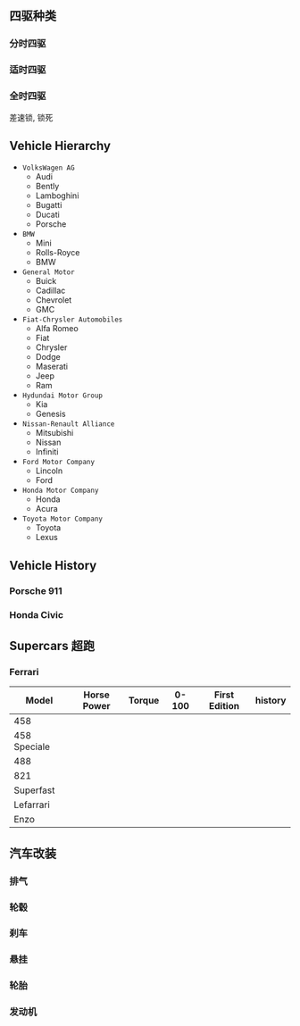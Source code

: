 

## 四驱种类
### 分时四驱
### 适时四驱
### 全时四驱
差速锁, 锁死


## Vehicle Hierarchy
- `VolksWagen AG`
    + Audi
    + Bently
    + Lamboghini
    + Bugatti
    + Ducati
    + Porsche 
- `BMW`
    + Mini
    + Rolls-Royce
    + BMW
- `General Motor`
    + Buick
    + Cadillac
    + Chevrolet
    + GMC
- `Fiat-Chrysler Automobiles`
    + Alfa Romeo
    + Fiat
    + Chrysler
    + Dodge
    + Maserati
    + Jeep
    + Ram
- `Hydundai Motor Group`
    + Kia
    + Genesis
- `Nissan-Renault Alliance`
    + Mitsubishi
    + Nissan
    + Infiniti
- `Ford Motor Company`
    + Lincoln
    + Ford
- `Honda Motor Company`
    + Honda
    + Acura
- `Toyota Motor Company`
    + Toyota
    + Lexus

## Vehicle History
### Porsche 911
### Honda Civic 

## Supercars 超跑
### Ferrari
| Model | Horse Power | Torque | 0-100 | First Edition | history |
| -- | -- | -- | -- | -- | -- | 
458 |
458 Speciale | 
488 | 
821 |
Superfast |
Lefarrari |
Enzo |


## 汽车改装
### 排气
### 轮毂
### 刹车
### 悬挂
### 轮胎
### 发动机

    
